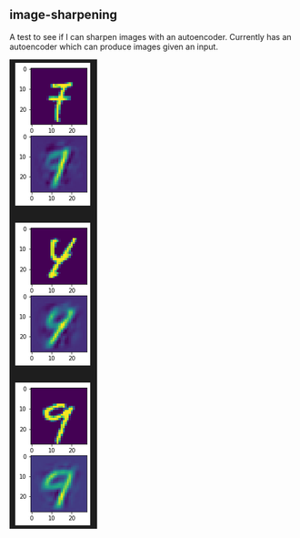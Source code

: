 ## image-sharpening

A test to see if I can sharpen images with an autoencoder. Currently has an autoencoder which can produce images given an input.

![1](1.png)
